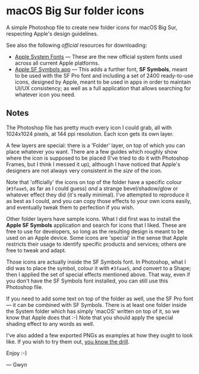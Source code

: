 # macOS Big Sur folder icons
A simple Photoshop file to create new folder icons for macOS Big Sur, respecting Apple's design guidelines.

See also the following _official_ resources for downloading:
  
* [Apple System Fonts](https://developer.apple.com/fonts/) — These are the new official system fonts used across all current Apple platforms.
* [Apple SF Symbols app](https://developer.apple.com/sf-symbols/) — This adds a further font, **SF Symbols**, meant to be used with the SF Pro font and including a set of 2400 ready-to-use icons, designed by Apple, meant to be used in apps in order to maintain UI/UX consistency; as well as a full application that allows searching for whatever icon you need.

## Notes
The Photoshop file has pretty much every icon I could grab, all with 1024x1024 pixels, at 144 ppi resolution. Each icon gets its own layer.

A few layers are special: there is a 'Folder' layer, on top of which you can place whatever you want. There are a few guides which roughly show where the icon is supposed to be placed (I've tried to do it with Photoshop Frames, but I think I messed it up), although I have noticed that Apple's designers are not always very consistent in the _size_ of the icon.

Note that 'officially' the icons on top of the folder have a specific colour (`#3faae5`, as far as I could guess) _and_ a strange bevel/shadow/glow or whatever effect they did (it's really minimal). I've attempted to reproduce it as best as I could, and you can copy those effects to your own icons easily, and eventually tweak them to perfection if you wish.

Other folder layers have sample icons. What I did first was to install the **Apple SF Symbols** application and search for icons that I liked. These are free to use for developers, so long as the resulting design is meant to be used on an Apple device. Some icons are 'special' in the sense that Apple restricts their usage to identify specific products and services; others are free to tweak and adapt.

Those icons are actually inside the SF Symbols font. In Photoshop, what I did was to place the symbol, colour it with `#3faae5`, and convert to a Shape; then I applied the set of special effects mentioned above. That way, even if you don't have the SF Symbols font installed, you can still use this Photoshop file.

If you need to add some text on top of the folder as well, use the SF Pro font — it can be combined with SF Symbols. There is at least one folder inside the System folder which has simply 'macOS' written on top of it, so we know that Apple does that :-) Note that you should apply the special shading effect to any words as well.

I've also added a few exported PNGs as examples at how they ought to look like. If you wish to try them out, [you know the drill](https://support.apple.com/en-gb/guide/mac-help/mchlp2313/mac).

Enjoy :-)

  — Gwyn
